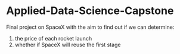 # Applied-Data-Science-Capstone
Final project on SpaceX with the aim to find out if we can determine:
1) the price of each rocket launch
2) whether if SpaceX will reuse the first stage
